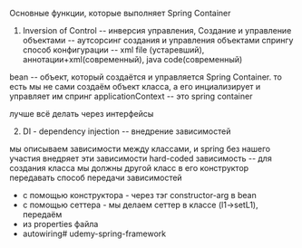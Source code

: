 Основные функции, которые выполняет Spring Container
1. Inversion of Control -- инверсия управления, Создание и управление объектами -- аутсорсинг создания и управления объектами cпрингу
способ конфигурации -- xml file (устаревший), аннотации+xml(современный), java code(современный)

bean -- объект, который создаётся и управляется Spring Container. то есть мы не сами создаём объект класса, а его инциализирует и управляет им спринг
applicationContext -- это spring container

лучше всё делать через интерфейсы

2. DI - dependency injection -- внедрение зависимостей

мы описываем зависимости между классами, и spring без нашего участия внедряет эти зависимости
hard-coded зависимость -- для создания класса мы должны другой класс в его конструктор передавать
способ передачи зависимостей
* с помощью конструктора - через тэг constructor-arg   <constructor-arg ref="l1"/> в bean
* с помощью сеттера - мы делаем сеттер в классе (l1->setL1), передаём <property name="l1" ref="l1"/>
* из properties файла
* autowiring#   u d e m y - s p r i n g - f r a m e w o r k  
 